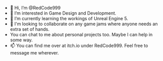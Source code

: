 - 👋 Hi, I’m @RedCode999
- 👀 I’m interested in Game Design and Development. 
- 🌱 I’m currently learning the workings of Unreal Engine 5.
- 💞️ I'm looking to collaborate on any game jams where anyone needs an extra set of hands.
- You can chat to me about personal projects too. Maybe I can help in some way.
- 📫 You can find me over at itch.io under RedCode999. Feel free to message me wherever. 

<!---
RedCode999/RedCode999 is a ✨ special ✨ repository because its `README.md` (this file) appears on your GitHub profile.
You can click the Preview link to take a look at your changes.
--->
